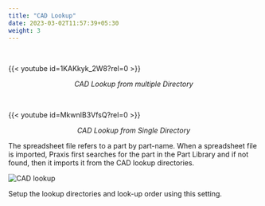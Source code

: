 ```yaml
---
title: "CAD Lookup"
date: 2023-03-02T11:57:39+05:30
weight: 3
---
```


<!--<div style="text-align: center">{{< video src="/videos/5. Job Spreadsheet/5.3 CAD Lookup/CADmultipleDir.mp4" type="video/mp4" >}}</div>-->

&nbsp;
&nbsp;

{{< youtube id=1KAKkyk_2W8?rel=0 >}}

*<div style="text-align: center">CAD Lookup from multiple Directory</div>*

<!--<div style="text-align: center">{{< video src="/videos/5. Job Spreadsheet/5.3 CAD Lookup/CADsingleDir.mp4" type="video/mp4" >}}</div>-->

&nbsp;
&nbsp;

{{< youtube id=MkwnIB3VfsQ?rel=0 >}}

*<div style="text-align: center">CAD Lookup from Single Directory</div>*

The spreadsheet file refers to a part by part-name. When a spreadsheet file is imported, Praxis first searches for the part in the Part Library and if not found, then it imports it from the CAD lookup directories.

![CAD lookup](/images/CADLookup.png)

Setup the lookup directories and look-up order using this setting.